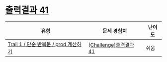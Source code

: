 # [출력결과 41](https://https://en.codetree.ai/trails/complete/curated-cards/challenge-reading-k201714)

|유형|문제 경험치|난이도|
|---|---|---|
|[Trail 1 / 단순 반복문 / prod 계산하기](https://https://en.codetree.ai/trail-info/novice-low/)|[[Challenge]출력결과 41](https://https://en.codetree.ai/trails/complete/curated-cards/challenge-reading-k201714/)|쉬움|

